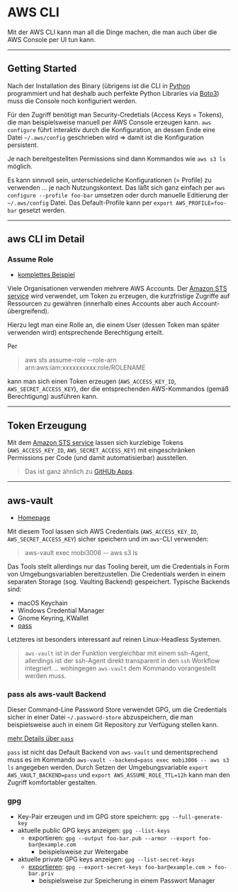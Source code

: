 # AWS CLI

Mit der AWS CLI kann man all die Dinge machen, die man auch über die AWS Console per UI tun kann.

---

## Getting Started

Nach der Installation des Binary (übrigens ist die CLI in [Python](python.md) programmiert und hat deshalb auch perfekte Python Libraries via [Boto3](https://aws.amazon.com/de/sdk-for-python/)) muss die Console noch konfiguriert werden.

Für den Zugriff benötigt man Security-Credetials (Access Keys = Tokens), die man beispielsweise manuell per AWS Console erzeugen kann. `aws configure` führt interaktiv durch die Konfiguration, an dessen Ende eine Datei `~/.aws/config` geschrieben wird => damit ist die Konfiguration persistent.

Je nach bereitgestellten Permissions sind dann Kommandos wie `aws s3 ls` möglich.

Es kann sinnvoll sein, unterschiedeliche Konfigurationen (= Profile) zu verwenden ... je nach Nutzungskontext. Das läßt sich ganz einfach per `aws configure --profile foo-bar` umsetzen oder durch manuelle Editierung der `~/.aws/config` Datei. Das Default-Profile kann per `export AWS_PROFILE=foo-bar` gesetzt werden.

---

## aws CLI im Detail

### Assume Role

* [komplettes Beispiel](https://www.hava.io/blog/what-is-aws-security-token-service-sts)

Viele Organisationen verwenden mehrere AWS Accounts. Der [Amazon STS service](https://docs.aws.amazon.com/STS/latest/APIReference/welcome.html) wird verwendet, um Token zu erzeugen, die kurzfristige Zugriffe auf Ressourcen zu gewähren (innerhalb eines Accounts aber auch Account-übergreifend).

Hierzu legt man eine Rolle an, die einem User (dessen Token man später verwenden wird) entsprechende Berechtigung erteilt.

Per

> aws sts assume-role --role-arn arn:aws:iam:xxxxxxxxxx:role/ROLENAME

kann man sich einen Token erzeugen (`AWS_ACCESS_KEY_ID`, `AWS_SECRET_ACCESS_KEY`), der die entsprechenden AWS-Kommandos (gemäß Berechtigung) ausführen kann.

---

## Token Erzeugung

Mit dem [Amazon STS service](https://docs.aws.amazon.com/STS/latest/APIReference/welcome.html) lassen sich kurzlebige Tokens (`AWS_ACCESS_KEY_ID`, `AWS_SECRET_ACCESS_KEY`) mit eingeschränken Permissions per Code (und damit automatisierbar) ausstellen.

> Das ist ganz ähnlich zu [GitHUb Apps](https://docs.github.com/en/developers/apps/getting-started-with-apps/about-apps).

---

## aws-vault

* [Homepage](https://github.com/99designs/aws-vault)

Mit diesem Tool lassen sich AWS Credentials (`AWS_ACCESS_KEY_ID`, `AWS_SECRET_ACCESS_KEY`) sicher speichern und im `aws`-CLI verwenden:

> aws-vault exec mobi3006 -- aws s3 ls

Das Tools stellt allerdings nur das Tooling bereit, um die Credentials in Form von Umgebungsvariablen bereitzustellen. Die Credentials werden in einem separaten Storage (sog. Vaulting Backend) gespeichert. Typische Backends sind:

* macOS Keychain
* Windows Credential Manager
* Gnome Keyring, KWallet
* [pass](https://www.passwordstore.org/)

Letzteres ist besonders interessant auf reinen Linux-Headless Systemen.

> `aws-vault` ist in der Funktion vergleichbar mit einem ssh-Agent, allerdings ist der ssh-Agent direkt transparent in den `ssh` Workflow integriert ... wohingegen `aws-vault` dem Kommando vorangestellt werden muss.

### pass als aws-vault Backend

Dieser Command-Line Password Store verwendet GPG, um die Credentials sicher in einer Datei `~/.password-store` abzuspeichern, die man beispielsweise auch in einem Git Repository zur Verfügung stellen kann.

[mehr Details über `pass`](password-manager.md)

`pass` ist nicht das Default Backend von `aws-vault` und dementsprechend muss es im Kommando `aws-vault --backend=pass exec mobi3006 -- aws s3 ls` angegeben werden. Durch Setzen der Umgebungsvariable `export AWS_VAULT_BACKEND=pass` und `export AWS_ASSUME_ROLE_TTL=12h` kann man den Zugriff komfortabler gestalten.

### gpg

* Key-Pair erzeugen und im GPG store speichern: `gpg --full-generate-key`
* aktuelle public GPG keys anzeigen: `gpg --list-keys`
  * exportieren: `gpg --output foo-bar.pub --armor --export foo-bar@example.com`
    * beispielsweise zur Weitergabe
* aktuelle private GPG keys anzeigen: `gpg --list-secret-keys`
  * [exportieren](https://makandracards.com/makandra-orga/37763-gpg-extract-private-key-and-import-on-different-machine): `gpg --export-secret-keys foo-bar@example.com > foo-bar.priv`
    * beispielsweise zur Speicherung in einem Passwort Manager
